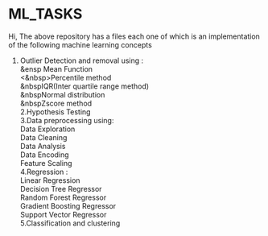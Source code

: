# ML_TASKS

Hi,
The above repository has a files each one of which is an implementation of the following machine learning concepts</br>
1. Outlier Detection and removal using : </br>
        &ensp Mean Function</br>
        <&nbsp>Percentile method</br>
        &nbspIQR(Inter quartile range method)</br>
        &nbspNormal distribution</br>
        &nbspZscore method</br>
2.Hypothesis Testing</br>
3.Data preprocessing using:</br>
  Data Exploration</br>
  Data Cleaning</br>
  Data Analysis</br>
  Data Encoding</br>
  Feature Scaling</br>
4.Regression :</br>
  Linear Regression</br>
  Decision Tree Regressor</br>
  Random Forest Regressor</br>
  Gradient Boosting Regressor</br>
  Support Vector Regressor</br>
5.Classification and clustering</br>
  
  
